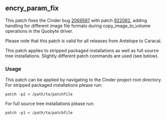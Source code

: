 ## encry_param_fix

This patch fixes the Cinder bug
[2069597](https://bugs.launchpad.net/cinder/+bug/2069597) with patch
[922082](https://review.opendev.org/c/openstack/cinder/+/922082), adding
handling for different image file formats during copy_image_to_volume
operations in the Quobyte driver.

Please note that this patch is valid for all releases from Antelope to Caracal.

This patch applies to stripped packaged installations as well as full source
tree installations. Slightly different patch commands are used (see below).

### Usage

This patch can be applied by navigating to the Cinder project root directory.
For stripped packaged installations please run:

    patch -p2 < /path/to/patchfile

For full source tree installations please run:

    patch -p1 < /path/to/patchfile
